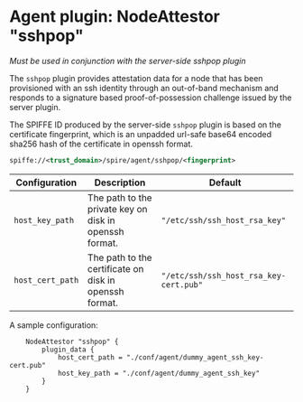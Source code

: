 # Agent plugin: NodeAttestor "sshpop"

*Must be used in conjunction with the server-side sshpop plugin*

The `sshpop` plugin provides attestation data for a node that has been
provisioned with an ssh identity through an out-of-band mechanism and responds
to a signature based proof-of-possession challenge issued by the server
plugin.

The SPIFFE ID produced by the server-side `sshpop` plugin is based on the
certificate fingerprint, which is an unpadded url-safe base64 encoded sha256
hash of the certificate in openssh format.

```xml
spiffe://<trust_domain>/spire/agent/sshpop/<fingerprint>
```

| Configuration    | Description                                            | Default                                |
|------------------|--------------------------------------------------------|----------------------------------------|
| `host_key_path`  | The path to the private key on disk in openssh format. | `"/etc/ssh/ssh_host_rsa_key"`          |
| `host_cert_path` | The path to the certificate on disk in openssh format. | `"/etc/ssh/ssh_host_rsa_key-cert.pub"` |

A sample configuration:

```hcl
    NodeAttestor "sshpop" {
        plugin_data {
            host_cert_path = "./conf/agent/dummy_agent_ssh_key-cert.pub"
            host_key_path = "./conf/agent/dummy_agent_ssh_key"
        }
    }
```
